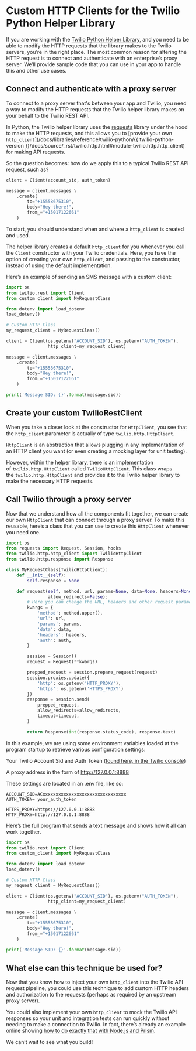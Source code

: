 # Custom HTTP Clients for the Twilio Python Helper Library

If you are working with the [Twilio Python Helper Library](/docs/libraries/python), and you need to be able to modify the HTTP requests that the library makes to the Twilio servers, you’re in the right place. The most common reason for altering the HTTP request is to connect and authenticate with an enterprise’s proxy server. We’ll provide sample code that you can use in your app to handle this and other use cases.

## Connect and authenticate with a proxy server

To connect to a proxy server that's between your app and Twilio, you need a way to modify the HTTP requests that the Twilio helper library makes on your behalf to the Twilio REST API.

In Python, the Twilio helper library uses the [requests](https://docs.python-requests.org/en/master/) library under the hood to make the HTTP requests, and this allows you to [provide your own `http_client`](/docs/libraries/reference/twilio-python/{{ twilio-python-version }}/docs/source/\_rst/twilio.http.html#module-twilio.http.http_client) for making API requests.

So the question becomes: how do we apply this to a typical Twilio REST API request, such as?

```python
client = Client(account_sid, auth_token)

message = client.messages \
    .create(
        to="+15558675310",
        body="Hey there!",
        from_="+15017122661"
    )

```

To start, you should understand when and where a `http_client` is created and used.

The helper library creates a default `http_client` for you whenever you call the `Client` constructor with your Twilio credentials. Here, you have the option of creating your own `http_client`, and passing to the constructor, instead of using the default implementation.

Here’s an example of sending an SMS message with a custom client:

```python
import os
from twilio.rest import Client
from custom_client import MyRequestClass

from dotenv import load_dotenv
load_dotenv()

# Custom HTTP Class
my_request_client = MyRequestClass()

client = Client(os.getenv("ACCOUNT_SID"), os.getenv("AUTH_TOKEN"),
                http_client=my_request_client)

message = client.messages \
    .create(
        to="+15558675310",
        body="Hey there!",
        from_="+15017122661"
    )

print('Message SID: {}'.format(message.sid))
```

## Create your custom TwilioRestClient

When you take a closer look at the constructor for `HttpClient`, you see that the `http_client` parameter is actually of type `twilio.http.HttpClient`.

`HttpClient` is an abstraction that allows plugging in any implementation of an HTTP client you want (or even creating a mocking layer for unit testing).

However, within the helper library, there is an implementation of `twilio.http.HttpClient` called `TwilioHttpClient`. This class wraps the `twilio.http.HttpClient` and provides it to the Twilio helper library to make the necessary HTTP requests.

## Call Twilio through a proxy server

Now that we understand how all the components fit together, we can create our own `HttpClient` that can connect through a proxy server. To make this reusable, here’s a class that you can use to create this `HttpClient` whenever you need one.

```python
import os
from requests import Request, Session, hooks
from twilio.http.http_client import TwilioHttpClient
from twilio.http.response import Response

class MyRequestClass(TwilioHttpClient):
    def __init__(self):
        self.response = None

    def request(self, method, url, params=None, data=None, headers=None, auth=None, timeout=None,
                allow_redirects=False):
        # Here you can change the URL, headers and other request parameters
        kwargs = {
            'method': method.upper(),
            'url': url,
            'params': params,
            'data': data,
            'headers': headers,
            'auth': auth,
        }

        session = Session()
        request = Request(**kwargs)

        prepped_request = session.prepare_request(request)
        session.proxies.update({
            'http': os.getenv('HTTP_PROXY'),
            'https': os.getenv('HTTPS_PROXY')
        })
        response = session.send(
            prepped_request,
            allow_redirects=allow_redirects,
            timeout=timeout,
        )

        return Response(int(response.status_code), response.text)
```

In this example, we are using some environment variables loaded at the program startup to retrieve various configuration settings:

Your Twilio Account Sid and Auth Token ([found here, in the Twilio console](https://console.twilio.com))

A proxy address in the form of http://127.0.0.1:8888

These settings are located in an .env file, like so:

```env
ACCOUNT_SID=ACxxxxxxxxxxxxxxxxxxxxxxxxxxxxxxxx
AUTH_TOKEN= your_auth_token

HTTPS_PROXY=https://127.0.0.1:8888
HTTP_PROXY=http://127.0.0.1:8888
```

Here’s the full program that sends a text message and shows how it all can work together.

```python
import os
from twilio.rest import Client
from custom_client import MyRequestClass

from dotenv import load_dotenv
load_dotenv()

# Custom HTTP Class
my_request_client = MyRequestClass()

client = Client(os.getenv("ACCOUNT_SID"), os.getenv("AUTH_TOKEN"),
                http_client=my_request_client)

message = client.messages \
    .create(
        to="+15558675310",
        body="Hey there!",
        from_="+15017122661"
    )

print('Message SID: {}'.format(message.sid))
```

## What else can this technique be used for?

Now that you know how to inject your own `http_client` into the Twilio API request pipeline, you could use this technique to add custom HTTP headers and authorization to the requests (perhaps as required by an upstream proxy server).

You could also implement your own `http_client` to mock the Twilio API responses so your unit and integration tests can run quickly without needing to make a connection to Twilio. In fact, there’s already an example online showing [how to do exactly that with Node.js and Prism](https://www.twilio.com/docs/openapi/mock-api-generation-with-twilio-openapi-spec).

We can’t wait to see what you build!
